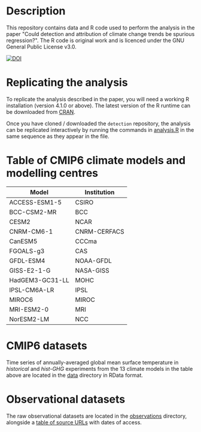 # Description
This repository contains data and R code used to perform the analysis in the paper "Could detection and attribution of climate change trends be spurious regression?". The R code is original work and is licenced under the GNU General Public License v3.0.

[![DOI](https://zenodo.org/badge/DOI/10.5281/zenodo.4121891.svg)](https://doi.org/10.5281/zenodo.4121891)

# Replicating the analysis
To replicate the analysis described in the paper, you will need a working R installation (version 4.1.0 or above). The latest version of the R runtime can be downloaded from [CRAN](https://cran.r-project.org/).

Once you have cloned / downloaded the ```detection``` repository, the analysis can be replicated interactively by running the commands in [analysis.R](https://github.com/donaldcummins/detection/blob/main/R/analysis.R) in the same sequence as they appear in the file.

# Table of CMIP6 climate models and modelling centres
| Model           | Institution  |
|-----------------|--------------|
| ACCESS-ESM1-5   | CSIRO        |
| BCC-CSM2-MR     | BCC          |
| CESM2           | NCAR         |
| CNRM-CM6-1      | CNRM-CERFACS |
| CanESM5         | CCCma        |
| FGOALS-g3       | CAS          |
| GFDL-ESM4       | NOAA-GFDL    |
| GISS-E2-1-G     | NASA-GISS    |
| HadGEM3-GC31-LL | MOHC         |
| IPSL-CM6A-LR    | IPSL         |
| MIROC6          | MIROC        |
| MRI-ESM2-0      | MRI          |
| NorESM2-LM      | NCC          |

# CMIP6 datasets
Time series of annually-averaged global mean surface temperature in *historical* and *hist-GHG* experiments from the 13 climate models in the table above are located in the [data](https://github.com/donaldcummins/detection/tree/main/data) directory in RData format.

# Observational datasets
The raw observational datasets are located in the [observations](https://github.com/donaldcummins/detection/tree/main/data-raw/observations) directory, alongside a [table of source URLs](https://github.com/donaldcummins/detection/blob/main/data-raw/observations/SOURCES.md) with dates of access.
